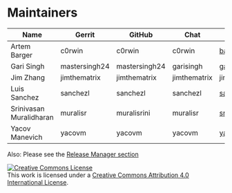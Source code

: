 Maintainers
===========


| Name                      | Gerrit              | GitHub           | Chat     | email                               |
|--------------|------------|---------------------|----------------|---------
| Artem Barger              | c0rwin              | c0rwin           | c0rwin         | bartem@il.ibm.com                   |
| Gari Singh                | mastersingh24       | mastersingh24    | garisingh      | gari.r.singh@gmail.com              |
| Jim Zhang                 | jimthematrix        | jimthematrix     | jimthematrix   | jim\_the\_matrix@hotmail.com        |
| Luis Sanchez              | sanchezl            | sanchezl         | sanchezl       | sanchezl@us.ibm.com                 |
| Srinivasan Muralidharan   | muralisr            | muralisrini      | muralisr       | srinivasan.muralidharan99@gmail.com |
| Yacov Manevich            | yacovm              | yacovm           | yacovm         | yacovm@il.ibm.com                   |

Also: Please see the [Release Manager section](https://github.com/hyperledger/fabric/blob/master/docs/source/MAINTAINERS.rst)

<a rel="license" href="http://creativecommons.org/licenses/by/4.0/"><img alt="Creative Commons License" style="border-width:0" src="https://i.creativecommons.org/l/by/4.0/88x31.png" /></a><br />This work is licensed under a <a rel="license" href="http://creativecommons.org/licenses/by/4.0/">Creative Commons Attribution 4.0 International License</a>.
